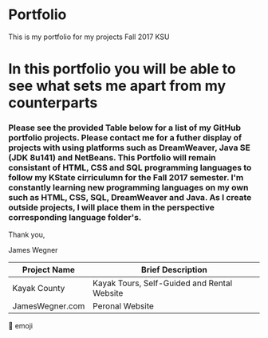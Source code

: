 # Portfolio

This is my portfolio for my projects Fall 2017 KSU

# In this portfolio you will be able to see what sets me apart from my counterparts

### Please see the provided Table below for a list of my GitHub portfolio projects. Please contact me for a futher display of projects with using platforms such as DreamWeaver, Java SE (JDK 8u141) and NetBeans. This Portfolio will remain consistant of HTML, CSS and SQL programming languages to follow my KState cirriculumn for the Fall 2017 semester. I'm constantly learning new programming languages on my own such as HTML, CSS, SQL, DreamWeaver and Java. As I create outside projects, I will place them in the perspective corresponding language folder's. 

Thank you,

James Wegner


Project Name | Brief Description
------------ | -------------
Kayak County | Kayak Tours, Self-Guided and Rental Website
JamesWegner.com | Peronal Website 




:rocket: emoji
